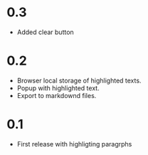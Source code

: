 # 0.3

* Added clear button

# 0.2

* Browser local storage of highlighted texts.
* Popup with highlighted text.
* Export to markdownd files.

# 0.1

* First release with highligting paragrphs